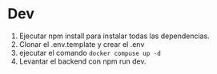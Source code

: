 # Dev
1. Ejecutar npm install  para instalar todas las dependencias.
2. Clonar el .env.template y crear el .env
3. ejecutar el comando ```docker compuse up -d```
4. Levantar el backend con npm run dev. 
